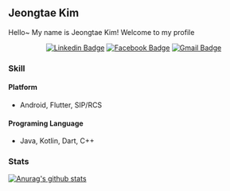 ## Jeongtae Kim

Hello~ My name is Jeongtae Kim! Welcome to my profile

<div align=center>

[![Linkedin Badge](https://img.shields.io/badge/-LinkedIn-blue?style=flat-square&logo=Linkedin&logoColor=white&link=https://www.linkedin.com/in/%EC%A0%95%ED%83%9C-%EA%B9%80-679975155/)](https://www.linkedin.com/in/%EC%A0%95%ED%83%9C-%EA%B9%80-679975155/) 
[![Facebook Badge](https://img.shields.io/badge/-Facebook-1877f2?style=flat-square&logo=facebook&logoColor=white&link=https://www.facebook.com/profile.php?id=100002180550466)](https://www.facebook.com/profile.php?id=100002180550466) 
[![Gmail Badge](https://img.shields.io/badge/-Gmail-d14836?style=flat-square&logo=Gmail&logoColor=white&link=mailto:rlawjdxo88@gmail.com)](mailto:rlawjdxo88@gmail.com)
</div>

### Skill

#### Platform

- Android, Flutter, SIP/RCS

#### Programing Language

- Java, Kotlin, Dart, C++

### Stats

[![Anurag's github stats](https://github-readme-stats.vercel.app/api?username=Origogi)](https://github.com/anuraghazra/github-readme-stats)


